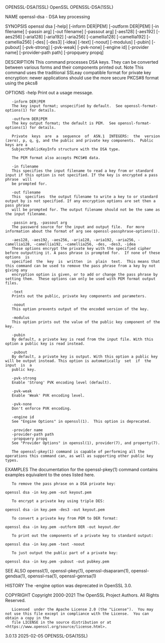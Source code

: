 OPENSSL-DSA(1SSL)							    OpenSSL							     OPENSSL-DSA(1SSL)

NAME
       openssl-dsa - DSA key processing

SYNOPSIS
       openssl dsa [-help] [-inform DER|PEM] [-outform DER|PEM] [-in filename] [-passin arg] [-out filename] [-passout arg] [-aes128] [-aes192] [-aes256]
       [-aria128] [-aria192] [-aria256] [-camellia128] [-camellia192] [-camellia256] [-des] [-des3] [-idea] [-text] [-noout] [-modulus] [-pubin] [-pubout]
       [-pvk-strong] [-pvk-weak] [-pvk-none] [-engine id] [-provider name] [-provider-path path] [-propquery propq]

DESCRIPTION
       This command processes DSA keys. They can be converted between various forms and their components printed out. Note This command uses the traditional
       SSLeay compatible format for private key encryption: newer applications should use the more secure PKCS#8 format using the pkcs8

OPTIONS
       -help
	   Print out a usage message.

       -inform DER|PEM
	   The key input format; unspecified by default.  See openssl-format-options(1) for details.

       -outform DER|PEM
	   The key output format; the default is PEM.  See openssl-format-options(1) for details.

	   Private  keys  are  a  sequence  of	ASN.1  INTEGERS:  the  version	(zero), p, q, g, and the public and private key components.  Public keys are a
	   SubjectPublicKeyInfo structure with the DSA type.

	   The PEM format also accepts PKCS#8 data.

       -in filename
	   This specifies the input filename to read a key from or standard input if this option is not specified. If the key is encrypted a pass phrase  will
	   be prompted for.

       -out filename
	   This	 specifies  the output filename to write a key to or standard output by is not specified. If any encryption options are set then a pass phrase
	   will be prompted for. The output filename should not be the same as the input filename.

       -passin arg, -passout arg
	   The password source for the input and output file.  For more information about the format of arg see openssl-passphrase-options(1).

       -aes128, -aes192, -aes256, -aria128, -aria192, -aria256, -camellia128, -camellia192, -camellia256, -des, -des3, -idea
	   These options encrypt the private key with the specified cipher before outputting it. A pass phrase is prompted for.	 If none of these  options  is
	   specified  the  key	is  written  in	 plain	text.  This means that this command can be used to remove the pass phrase from a key by not giving any
	   encryption option is given, or to add or change the pass phrase by setting them.  These options can only be used with PEM format output files.

       -text
	   Prints out the public, private key components and parameters.

       -noout
	   This option prevents output of the encoded version of the key.

       -modulus
	   This option prints out the value of the public key component of the key.

       -pubin
	   By default, a private key is read from the input file. With this option a public key is read instead.

       -pubout
	   By default, a private key is output. With this option a public key will be output instead. This option is automatically  set	 if  the  input	 is  a
	   public key.

       -pvk-strong
	   Enable 'Strong' PVK encoding level (default).

       -pvk-weak
	   Enable 'Weak' PVK encoding level.

       -pvk-none
	   Don't enforce PVK encoding.

       -engine id
	   See "Engine Options" in openssl(1).	This option is deprecated.

       -provider name
       -provider-path path
       -propquery propq
	   See "Provider Options" in openssl(1), provider(7), and property(7).

       The openssl-pkey(1) command is capable of performing all the operations this command can, as well as supporting other public key types.

EXAMPLES
       The documentation for the openssl-pkey(1) command contains examples equivalent to the ones listed here.

       To remove the pass phrase on a DSA private key:

	openssl dsa -in key.pem -out keyout.pem

       To encrypt a private key using triple DES:

	openssl dsa -in key.pem -des3 -out keyout.pem

       To convert a private key from PEM to DER format:

	openssl dsa -in key.pem -outform DER -out keyout.der

       To print out the components of a private key to standard output:

	openssl dsa -in key.pem -text -noout

       To just output the public part of a private key:

	openssl dsa -in key.pem -pubout -out pubkey.pem

SEE ALSO
       openssl(1), openssl-pkey(1), openssl-dsaparam(1), openssl-gendsa(1), openssl-rsa(1), openssl-genrsa(1)

HISTORY
       The -engine option was deprecated in OpenSSL 3.0.

COPYRIGHT
       Copyright 2000-2021 The OpenSSL Project Authors. All Rights Reserved.

       Licensed	 under the Apache License 2.0 (the "License").	You may not use this file except in compliance with the License.  You can obtain a copy in the
       file LICENSE in the source distribution or at <https://www.openssl.org/source/license.html>.

3.0.13									  2025-02-05							     OPENSSL-DSA(1SSL)
